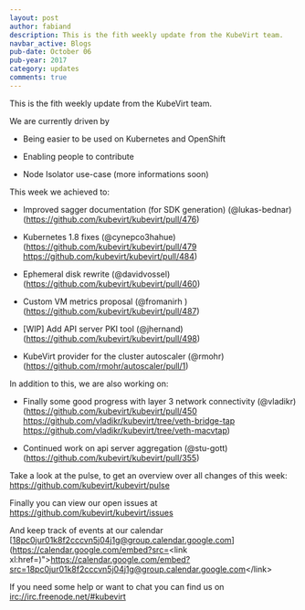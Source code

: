 ```yaml
---
layout: post
author: fabiand
description: This is the fith weekly update from the KubeVirt team.
navbar_active: Blogs
pub-date: October 06
pub-year: 2017
category: updates
comments: true
---
```


This is the fith weekly update from the KubeVirt team.

We are currently driven by

-   Being easier to be used on Kubernetes and OpenShift

-   Enabling people to contribute

-   Node Isolator use-case (more informations soon)

<!-- more -->
This week we achieved to:

-   Improved sagger documentation (for SDK generation) (@lukas-bednar)
    (<https://github.com/kubevirt/kubevirt/pull/476>)

-   Kubernetes 1.8 fixes (@cynepco3hahue)
    (<https://github.com/kubevirt/kubevirt/pull/479>
    <https://github.com/kubevirt/kubevirt/pull/484>)

-   Ephemeral disk rewrite (@davidvossel)
    (<https://github.com/kubevirt/kubevirt/pull/460>)

-   Custom VM metrics proposal (@fromanirh )
    (<https://github.com/kubevirt/kubevirt/pull/487>)

-   \[WIP\] Add API server PKI tool (@jhernand)
    (<https://github.com/kubevirt/kubevirt/pull/498>)

-   KubeVirt provider for the cluster autoscaler (@rmohr)
    (<https://github.com/rmohr/autoscaler/pull/1>)

In addition to this, we are also working on:

-   Finally some good progress with layer 3 network connectivity
    (@vladikr) (<https://github.com/kubevirt/kubevirt/pull/450>
    <https://github.com/vladikr/kubevirt/tree/veth-bridge-tap>
    <https://github.com/vladikr/kubevirt/tree/veth-macvtap>)

-   Continued work on api server aggregation (@stu-gott)
    (<https://github.com/kubevirt/kubevirt/pull/355>)

Take a look at the pulse, to get an overview over all changes of this
week: <https://github.com/kubevirt/kubevirt/pulse>

Finally you can view our open issues at
<https://github.com/kubevirt/kubevirt/issues>

And keep track of events at our calendar
[18pc0jur01k8f2cccvn5j04j1g@group.calendar.google.com](https://calendar.google.com/embed?src=<link xl:href=)"&gt;https://calendar.google.com/embed?src=<18pc0jur01k8f2cccvn5j04j1g@group.calendar.google.com>&lt;/link&gt;

If you need some help or want to chat you can find us on
<irc://irc.freenode.net/#kubevirt>
